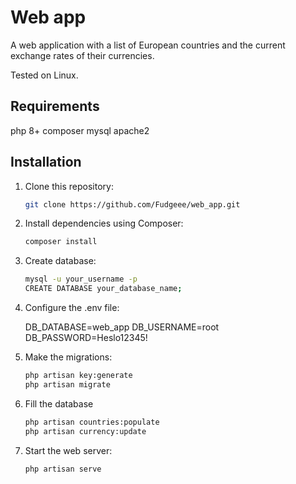 # Web app

A web application with a list of European countries and the current exchange rates of their currencies.

Tested on Linux.

## Requirements

   php 8+
   composer
   mysql
   apache2

## Installation

1. Clone this repository:

   ```bash
   git clone https://github.com/Fudgeee/web_app.git

2. Install dependencies using Composer:

   ```bash
   composer install

3. Create database:

   ```bash
   mysql -u your_username -p
   CREATE DATABASE your_database_name;

4. Configure the .env file:

   DB_DATABASE=web_app
   DB_USERNAME=root
   DB_PASSWORD=Heslo12345!

5. Make the migrations:

   ```bash
   php artisan key:generate
   php artisan migrate

6. Fill the database

   ```bash
   php artisan countries:populate
   php artisan currency:update

7. Start the web server:

   ```bash
   php artisan serve
